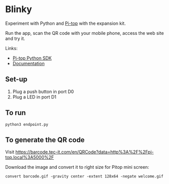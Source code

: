 # Blinky

Experiment with Python and [Pi-top](https://pi-top.com) with the expansion kit.

Run the app, scan the QR code with your mobile phone, access the web site and try it.

Links:

- [Pi-top Python SDK](https://github.com/pi-top/pi-top-Python-SDK)
- [Documentation](https://pi-top-pi-top-python-sdk.readthedocs-hosted.com/en/stable/)

## Set-up

1. Plug a push button in port D0
1. Plug a LED in port D1

## To run

    python3 endpoint.py

## To generate the QR code

Visit https://barcode.tec-it.com/en/QRCode?data=http%3A%2F%2Fpi-top.local%3A5000%2F

Download the image and convert it to right size for Pitop mini screen:

    convert barcode.gif -gravity center -extent 128x64 -negate welcome.gif
